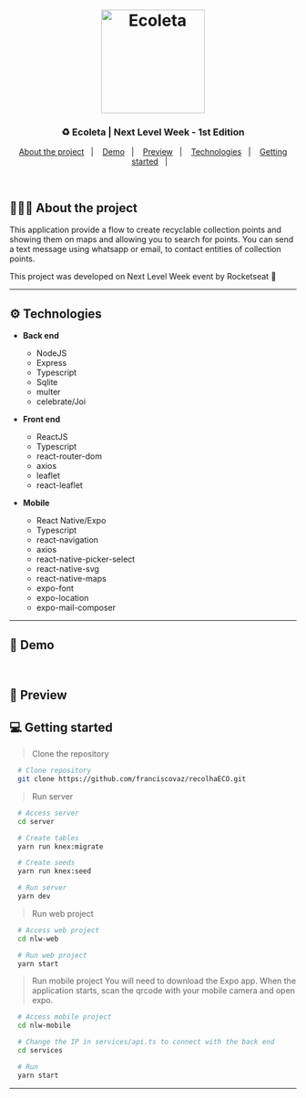 <h1 align="center">
  <img width="182" alt="Ecoleta" src="https://user-images.githubusercontent.com/11545976/83693566-b5c94780-a5cc-11ea-893f-dd34d8cb10c1.png">
</h1>

<h3 align="center">
  ♻ Ecoleta | Next Level Week - 1st Edition
</h3>

<p align="center">
  <a href="#%EF%B8%8F-about-the-project">About the project</a>&nbsp;&nbsp;&nbsp;|&nbsp;&nbsp;&nbsp;
  <a href="#-demo">Demo</a>&nbsp;&nbsp;&nbsp;|&nbsp;&nbsp;&nbsp;
  <a href="#-preview">Preview</a>&nbsp;&nbsp;&nbsp;|&nbsp;&nbsp;&nbsp;
  <a href="#-technologies">Technologies</a>&nbsp;&nbsp;&nbsp;|&nbsp;&nbsp;&nbsp;
  <a href="#-getting-started">Getting started</a>&nbsp;&nbsp;&nbsp;|&nbsp;&nbsp;&nbsp;
</p>

</br>

## 💇🏻‍♂️ About the project

This application provide a flow to create recyclable collection points and showing them on maps and allowing you to search for points.
You can send a text message using whatsapp or email, to contact entities of collection points.

This project was developed on Next Level Week event by Rocketseat 🚀

---

## ⚙ Technologies

- **Back end**

  - NodeJS
  - Express
  - Typescript
  - Sqlite
  - multer
  - celebrate/Joi

- **Front end**

  - ReactJS
  - Typescript
  - react-router-dom
  - axios
  - leaflet
  - react-leaflet

- **Mobile**
  - React Native/Expo
  - Typescript
  - react-navigation
  - axios
  - react-native-picker-select
  - react-native-svg
  - react-native-maps
  - expo-font
  - expo-location
  - expo-mail-composer

---

## 📸 Demo

<!-- ![GoBarber GIF](imgs/gobarber.gif) -->

<br />

## 📸 Preview

<!-- ![image](imgs/login.png) -->

## 💻 Getting started

> Clone the repository

```bash
  # Clone repository
  git clone https://github.com/franciscovaz/recolhaECO.git
```

> Run server

```bash
  # Access server
  cd server

  # Create tables
  yarn run knex:migrate

  # Create seeds
  yarn run knex:seed

  # Run server
  yarn dev
```

> Run web project

```bash
  # Access web project
  cd nlw-web

  # Run web project
  yarn start
```

> Run mobile project
> You will need to download the Expo app. When the application starts, scan the qrcode with your mobile camera and open expo.

```bash
  # Access mobile project
  cd nlw-mobile

  # Change the IP in services/api.ts to connect with the back end
  cd services

  # Run
  yarn start
```

---

